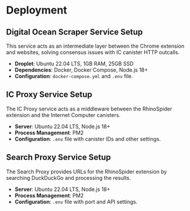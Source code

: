 # Deployment

## Digital Ocean Scraper Service Setup

This service acts as an intermediate layer between the Chrome extension and websites, solving consensus issues with IC canister HTTP outcalls.

- **Droplet**: Ubuntu 22.04 LTS, 1GB RAM, 25GB SSD
- **Dependencies**: Docker, Docker Compose, Node.js 18+
- **Configuration**: `docker-compose.yml` and `.env` file.

## IC Proxy Service Setup

The IC Proxy service acts as a middleware between the RhinoSpider extension and the Internet Computer canisters.

- **Server**: Ubuntu 22.04 LTS, Node.js 18+
- **Process Management**: PM2
- **Configuration**: `.env` file with canister IDs and other settings.

## Search Proxy Service Setup

The Search Proxy provides URLs for the RhinoSpider extension by searching DuckDuckGo and processing the results.

- **Server**: Ubuntu 22.04 LTS, Node.js 18+
- **Process Management**: PM2
- **Configuration**: `.env` file with port and API settings.
